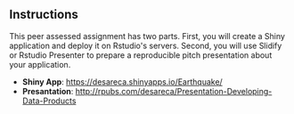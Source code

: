 ## Instructions

This peer assessed assignment has two parts. First, you will create a Shiny application and deploy it on Rstudio's servers. Second, you will use Slidify or Rstudio Presenter to prepare a reproducible pitch presentation about your application.

- **Shiny App**: https://desareca.shinyapps.io/Earthquake/
- **Presantation**: http://rpubs.com/desareca/Presentation-Developing-Data-Products
